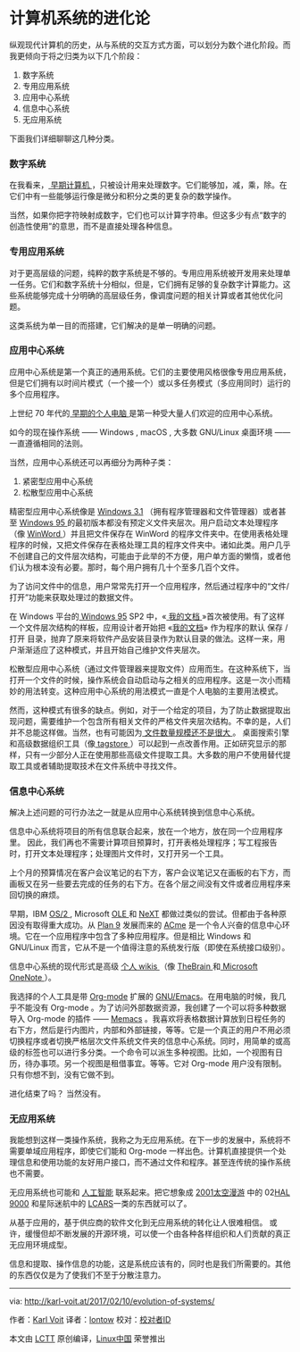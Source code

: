 计算机系统的进化论
======
纵观现代计算机的历史，从与系统的交互方式方面，可以划分为数个进化阶段。而我更倾向于将之归类为以下几个阶段：

 1.  数字系统
2.  专用应用系统
3.  应用中心系统
4.  信息中心系统
5.  无应用系统



下面我们详细聊聊这几种分类。

### 数字系统

在我看来，[ 早期计算机 ][1]，只被设计用来处理数字。它们能够加，减，乘，除。在它们中有一些能够运行像是微分和积分之类的更复杂的数学操作。

当然，如果你把字符映射成数字，它们也可以计算字符串。但这多少有点“数字的创造性使用”的意思，而不是直接处理各种信息。

### 专用应用系统

对于更高层级的问题，纯粹的数字系统是不够的。专用应用系统被开发用来处理单一任务。它们和数字系统十分相似，但是，它们拥有足够的复杂数字计算能力。这些系统能够完成十分明确的高层级任务，像调度问题的相关计算或者其他优化问题。

这类系统为单一目的而搭建，它们解决的是单一明确的问题。

### 应用中心系统

应用中心系统是第一个真正的通用系统。它们的主要使用风格很像专用应用系统，但是它们拥有以时间片模式（一个接一个）或以多任务模式（多应用同时）运行的多个应用程序。

上世纪 70 年代的[ 早期的个人电脑 ][3]是第一种受大量人们欢迎的应用中心系统。

如今的现在操作系统 —— Windows , macOS , 大多数 GNU/Linux 桌面环境 —— 一直遵循相同的法则。

当然，应用中心系统还可以再细分为两种子类：

1.  紧密型应用中心系统
2.  松散型应用中心系统



精密型应用中心系统像是  [Windows 3.1][4] （拥有程序管理器和文件管理器）或者甚至 [ Windows 95 ][5] 的最初版本都没有预定义文件夹层次。用户启动文本处理程序（像 [ WinWord ][6]）并且把文件保存在 WinWord 的程序文件夹中。在使用表格处理程序的时候，又把文件保存在表格处理工具的程序文件夹中。诸如此类。用户几乎不创建自己的文件层次结构，可能由于此举的不方便，用户单方面的懒惰，或者他们认为根本没有必要。那时，每个用户拥有几十个至多几百个文件。

为了访问文件中的信息，用户常常先打开一个应用程序，然后通过程序中的“文件/打开”功能来获取处理过的数据文件。

 在 Windows 平台的[ Windows 95][5] SP2 中，«[ 我的文档 ][7]»首次被使用。有了这样一个文件层次结构的样板，应用设计者开始把  «[我的文档][7]» 作为程序的默认 保存 / 打开 目录，抛弃了原来将软件产品安装目录作为默认目录的做法。这样一来，用户渐渐适应了这种模式，并且开始自己维护文件夹层次。
 
 松散型应用中心系统（通过文件管理器来提取文件）应用而生。在这种系统下，当打开一个文件的时候，操作系统会自动启动与之相关的应用程序。这是一次小而精妙的用法转变。这种应用中心系统的用法模式一直是个人电脑的主要用法模式。
 
 然而，这种模式有很多的缺点。例如，对于一个给定的项目，为了防止数据提取出现问题，需要维护一个包含所有相关文件的严格文件夹层次结构。不幸的是，人们并不总能这样做。当然，也有可能因为[ 文件数量规模还不是很大 ][8]。 桌面搜索引擎和高级数据组织工具（像[ tagstore ][9]）可以起到一点改善作用。正如研究显示的那样，只有一少部分人正在使用那些高级文件提取工具。大多数的用户不使用替代提取工具或者辅助提取技术在文件系统中寻找文件。
 
### 信息中心系统

解决上述问题的可行办法之一就是从应用中心系统转换到信息中心系统。

信息中心系统将项目的所有信息联合起来，放在一个地方，放在同一个应用程序里。
因此，我们再也不需要计算项目预算时，打开表格处理程序；写工程报告时，打开文本处理程序；处理图片文件时，又打开另一个工具。

上个月的预算情况在客户会议笔记的右下方，客户会议笔记又在画板的右下方，而画板又在另一些要去完成的任务的右下方。在各个层之间没有文件或者应用程序来回切换的麻烦。

早期，IBM [ OS/2 ][10], Microsoft [ OLE ][11] 和 [NeXT][12] 都做过类似的尝试。但都由于各种原因没有取得重大成功。从 [ Plan 9][14] 发展而来的 [ACme][13] 是一个令人兴奋的信息中心环境。它在一个应用程序中包含了多种应用程序。但是相比 Windows 和 GNU/Linux 而言，它从不是一个值得注意的系统发行版（即使在系统接口级别）。

信息中心系统的现代形式是高级 [ 个人 wikis ][16]（像 [ TheBrain ][17]和[  Microsoft OneNote ][18]）。

我选择的个人工具是带 [Org-mode][19] 扩展的 [GNU/Emacs][20]。在用电脑的时候，我几乎不能没有 Org-mode 。为了访问外部数据资源，我创建了一个可以将多种数据导入 Org-mode 的插件 —— [Memacs][20] 。我喜欢将表格数据计算放到日程任务的右下方，然后是行内图片，内部和外部链接，等等。它是一个真正的用户不用必须切换程序或者切换严格层次文件系统文件夹的信息中心系统。同时，用简单的或高级的标签也可以进行多分类。一个命令可以派生多种视图。比如，一个视图有日历，待办事项。另一个视图是租借事宜。等等。它对 Org-mode 用户没有限制。只有你想不到，没有它做不到。

进化结束了吗？ 当然没有。

### 无应用系统

我能想到这样一类操作系统，我称之为无应用系统。在下一步的发展中，系统将不需要单域应用程序，即使它们能和 Org-mode 一样出色。计算机直接提供一个处理信息和使用功能的友好用户接口，而不通过文件和程序。甚至连传统的操作系统也不需要。

无应用系统也可能和 [人工智能][21] 联系起来。把它想象成 [2001太空漫游][23] 中的 02[HAL 9000][22] 和星际迷航中的 [LCARS][24]一类的东西就可以了。

从基于应用的，基于供应商的软件文化到无应用系统的转化让人很难相信。 或许，缓慢但却不断发展的开源环境，可以使一个由各种各样组织和人们贡献的真正无应用环境成型。

信息和提取、操作信息的功能，这是系统应该有的，同时也是我们所需要的。其他的东西仅仅是为了使我们不至于分散注意力。

--------------------------------------------------------------------------------

via: http://karl-voit.at/2017/02/10/evolution-of-systems/

作者：[Karl Voit][a]
译者：[lontow](https://github.com/lontow)
校对：[校对者ID](https://github.com/校对者ID)

本文由 [LCTT](https://github.com/LCTT/TranslateProject) 原创编译，[Linux中国](https://linux.cn/) 荣誉推出

[a]:http://karl-voit.at
[1]:https://en.wikipedia.org/wiki/History_of_computing_hardware
[2]:https://en.wikipedia.org/wiki/String_%2528computer_science%2529
[3]:https://en.wikipedia.org/wiki/Xerox_Alto
[4]:https://en.wikipedia.org/wiki/Windows_3.1x
[5]:https://en.wikipedia.org/wiki/Windows_95
[6]:https://en.wikipedia.org/wiki/Microsoft_Word
[7]:https://en.wikipedia.org/wiki/My_Documents
[8]:http://karl-voit.at/tagstore/downloads/Voit2012b.pdf
[9]:http://karl-voit.at/tagstore/
[10]:https://en.wikipedia.org/wiki/OS/2
[11]:https://en.wikipedia.org/wiki/Object_Linking_and_Embedding
[12]:https://en.wikipedia.org/wiki/NeXT
[13]:https://en.wikipedia.org/wiki/Acme_%2528text_editor%2529
[14]:https://en.wikipedia.org/wiki/Plan_9_from_Bell_Labs
[15]:https://en.wikipedia.org/wiki/List_of_Plan_9_applications
[16]:https://en.wikipedia.org/wiki/Personal_wiki
[17]:https://en.wikipedia.org/wiki/TheBrain
[18]:https://en.wikipedia.org/wiki/Microsoft_OneNote
[19]:../../../../tags/emacs
[20]:https://github.com/novoid/Memacs
[21]:https://en.wikipedia.org/wiki/Artificial_intelligence
[22]:https://en.wikipedia.org/wiki/HAL_9000
[23]:https://en.wikipedia.org/wiki/2001:_A_Space_Odyssey
[24]:https://en.wikipedia.org/wiki/LCARS
